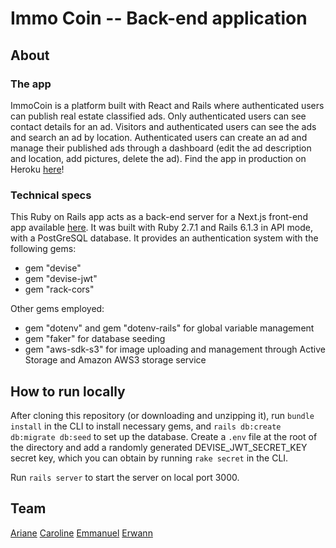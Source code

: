# Immo Coin -- Back-end application

## About

### The app

ImmoCoin is a platform built with React and Rails where authenticated users can publish real estate classified ads. Only authenticated users can see contact details for an ad. Visitors and authenticated users can see the ads and search an ad by location. Authenticated users can create an ad and manage their published ads through a dashboard (edit the ad description and location, add pictures, delete the ad). Find the app in production on Heroku [here](https://thp-immo-proj.herokuapp.com/)!

### Technical specs

This Ruby on Rails app acts as a back-end server for a Next.js front-end app available [here](https://github.com/Caro407/THP_IMMO_PROJ_FRONT). It was built with Ruby 2.7.1 and Rails 6.1.3 in API mode, with a PostGreSQL database.
It provides an authentication system with the following gems:
* gem "devise"
* gem "devise-jwt"
* gem "rack-cors"

Other gems employed:

* gem "dotenv" and gem "dotenv-rails" for global variable management
* gem "faker" for database seeding
* gem "aws-sdk-s3" for image uploading and management through Active Storage and Amazon AWS3 storage service

## How to run locally

After cloning this repository (or downloading and unzipping it), run `bundle install` in the CLI to install necessary gems, and `rails db:create db:migrate db:seed` to set up the database. Create a `.env` file at the root of the directory and add a randomly generated DEVISE_JWT_SECRET_KEY secret key, which you can obtain by running `rake secret` in the CLI.

Run `rails server` to start the server on local port 3000.

## Team

[Ariane](https://github.com/arejl)
[Caroline](https://github.com/Caro407)
[Emmanuel](https://github.com/EmmanuelQuere)
[Erwann](https://github.com/erwannlenoach)